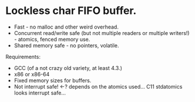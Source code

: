 # Lockless char FIFO buffer.

* Fast - no malloc and other weird overhead.
* Concurrent read/write safe (but not multiple readers or multiple writers!) - atomics, fenced memory use.
* Shared memory safe - no pointers, volatile.

Requirements:
* GCC (of a not crazy old variety, at least 4.3.)
* x86 or x86-64
* Fixed memory sizes for buffers.
* Not interrupt safe! <-? depends on the atomics used... C11 stdatomics looks interrupt safe...
